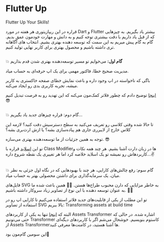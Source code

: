 # Flutter Up
Flutter Up Your Skills!

قراره در این ریپازیتوری هر هفته در مورد Dart و Flutter بیشتر یاد بگیریم. به چیزهایی که از قبل یاد داریم با دقت بیشتری توجه کنیم و به دانش و مهارت خودمون عمق بدیم. گام به گام پیش میریم به این سمت که توسعه دهنده بهتری بشیم. انتخاب های آگاهانه تری داشته باشیم و محصول بهتری برای کاربر نهایی تولید کنیم.

##

💥 **گام اول:** می‌خوایم تو مسیر توسعه‌دهنده بهتری شدن قدم بذاریم

مدیریت صحیح خطا، فاکتور مهمی برای یک اپ حرفه‌ای به حساب میاد.

باگی که ناخواسته در اپ وجود داره و باعث نمایش خطای صفحه خاکستری به کاربر میشه، تجربه کاربری بدی رو ایجاد می‌کنه.

[اینجا](https://github.com/r-shahpasand/flutter_up/blob/main/files/gray_error_flutter.pdf) توضیح دادم که چطور فلاتر کمک‌مون می‌کنه که این تهدید رو به فرصت تبدیل کنیم 😎


##

💥 گام دوم: قراره چیزهای جدید یاد بگیریم...

تا حالا شده وقتی کلاسی رو تعریف می‌کنید به سطح دسترسیش دقت کنید؟ لازمه این کلاس خارج از لایبرری جاری هم پیاده‌سازی بشه؟ یا ازش ارث‌بری بشه؟

توجه به همین جزئیات از ما توسعه‌دهنده بهتری می‌سازه. 😎

تو این [اسلاید](https://github.com/r-shahpasand/flutter_up/blob/main/files/class_modifiers_dart.pdf) قراره با Class Modifierها در زبان دارت آشنا بشیم. هر چند همه نکات و کاربردهاش رو نمیشه تو یک اسلاید خلاصه کرد اما هر تغییری یک نقطه شروع داره...✌️

##

💥 گام سوم: رفع چالش‌های کارایی، هر چند با بهبودهایی که در نگاه اول جزئی‌ به نظر میان، یک سرمایه‌گذاری برای داشتن محصولی بهتر به حساب میاد.

فایل‌های SVG به خاطر مزایایی که دارن محبوب طراح‌ها هستن. 🧑‍🎨 همین باعث شده ما به عنوان توسعه دهنده با این نوع از تصاویر زیاد سروکار داشته باشیم. 👨‍💻

تو این مطلب از یکی از قابلیت‌های جدید فلاتر استفاده می‌کنیم تا کارایی اپ رو در استفاده از تصاویر SVG بالا ببریم:
Transforming assets at build time

البته که [اینجا](https://github.com/r-shahpasand/flutter_up/blob/main/files/transform_svg.pdf) تنها به یکی از کاربردهای Assets Transformer اشاره شده. در حالی که حتی می‌تونیم Transformer کاستوم بنویسیم. خوشحال می‌شم اگر با کاربردهای دیگه‌ای از Assets Transformerها آشنا هستید، در کامنت‌ها معرفی کنید.

این سومین گام‌مون بود💪

